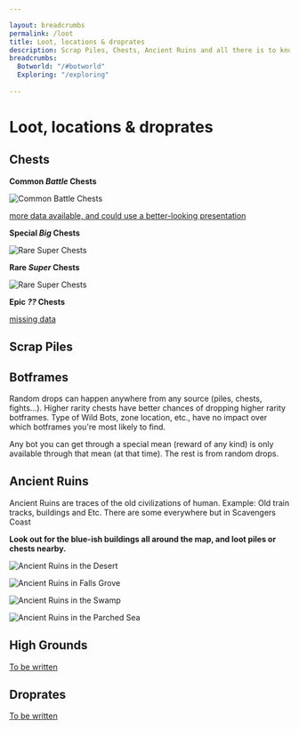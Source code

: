 ```yaml
---

layout: breadcrumbs
permalink: /loot
title: Loot, locations & droprates
description: Scrap Piles, Chests, Ancient Ruins and all there is to know about finding stuff in Botworld Adventure!
breadcrumbs:
  Botworld: "/#botworld"
  Exploring: "/exploring"
  
---
```


# Loot, locations & droprates


<div markdown="1" class=" ghcms ghcms-intro">

</div>

## Chests

**Common *Battle* Chests**

![Common Battle Chests](https://cdn.discordapp.com/attachments/824807657550381088/892497149747675156/contract-chests.png)

[more data available, and could use a better-looking presentation](/contribute#tbw)

**Special *Big* Chests**

![Rare Super Chests](https://cdn.discordapp.com/attachments/923510071026155550/924334383886893167/Screenshot_20211225-171328_Botworld.jpg)

**Rare *Super* Chests**

![Rare Super Chests](https://cdn.discordapp.com/attachments/923510071026155550/924334449146073088/Screenshot_20211225-171254_Botworld.jpg)

**Epic *??* Chests**

[missing data](/contribute#tbw)


## Scrap Piles

## Botframes

<div markdown="1" class=" ghcms ghcms-botframes">

Random drops can happen anywhere from any source (piles, chests, fights...). Higher rarity chests have better chances of dropping higher rarity botframes.
Type of Wild Bots, zone location, etc., have no impact over which botframes you're most likely to find.

Any bot you can get through a special mean (reward of any kind) is only available through that mean (at that time). 
The rest is from random drops. 

</div>

<div markdown="1" class=" ghcms ghcms-ancientruins">

## Ancient Ruins

Ancient Ruins are traces of the old civilizations of human. Example: Old train tracks, buildings and Etc. There are some everywhere but in Scavengers Coast

**Look out for the blue-ish buildings all around the map, and loot piles or chests nearby.**

![Ancient Ruins in the Desert](https://cdn.discordapp.com/attachments/877549224324104212/880353585026723861/IMG_20210826_114654.jpg)


![Ancient Ruins in Falls Grove](https://cdn.discordapp.com/attachments/877549224324104212/880353585303527504/IMG_20210826_114822.jpg)

![Ancient Ruins in the Swamp](https://cdn.discordapp.com/attachments/877549224324104212/880353585714565150/IMG_20210826_114901.jpg)

![Ancient Ruins in the Parched Sea](https://cdn.discordapp.com/attachments/877549224324104212/880353586062712832/IMG_20210826_125938.jpg)


</div>

## High Grounds


[To be written](/contribute#tbw)


<div markdown="1" class=" ghcms ghcms-droprates">

## Droprates

[To be written](/contribute#tbw)

</div>
